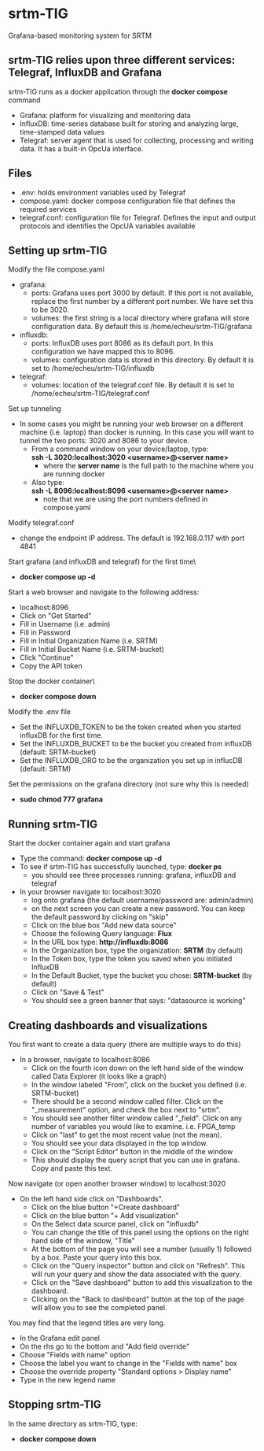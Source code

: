 # srtm-TIG
Grafana-based monitoring system for SRTM
## srtm-TIG relies upon three different services: Telegraf, InfluxDB and Grafana
srtm-TIG runs as a docker application through the **docker compose** command
  * Grafana: platform for visualizing and monitoring data
  * InfluxDB: time-series database built for storing and analyzing large, time-stamped data values
  * Telegraf: server agent that is used for collecting, processing and writing data. It has a built-in OpcUa interface.
## Files
 * .env: holds environment variables used by Telegraf
 * compose.yaml: docker compose configuration file that defines the required services
 * telegraf.conf: configuration file for Telegraf. Defines the input and output protocols and identifies the OpcUA variables available
## Setting up srtm-TIG
Modify the file compose.yaml
  * grafana: 
    - ports: Grafana uses port 3000 by default. If this port is not available, replace the first number by a different port number. We have set this to be 3020.
    - volumes: the first string is a local directory where grafana will store configuration data. By default this is /home/echeu/srtm-TIG/grafana
  * influxdb:
    - ports: InfluxDB uses port 8086 as its default port. In this configuration we have mapped this to 8096.
    - volumes: configuration data is stored in this directory. By default it is set to /home/echeu/srtm-TIG/influxdb
  * telegraf:
    - volumes: location of the telegraf.conf file. By default it is set to /home/echeu/srtm-TIG/telegraf.conf
   
Set up tunneling
  * In some cases you might be running your web browser on a different machine (i.e. laptop) than docker is running. In this case you will want to tunnel the two ports: 3020 and 8086 to your device.
    - From a command window on your device/laptop, type:\
       **ssh -L 3020:localhost:3020 \<username\>@\<server name\>**
      + where the **server name** is the full path to the machine where you are running docker
    - Also type:\
       **ssh -L 8096:localhost:8096 \<username\>@\<server name\>**
      + note that we are using the port numbers defined in compose.yaml
     
Modify telegraf.conf
  * change the endpoint IP address. The default is 192.168.0.117 with port 4841

Start grafana (and influxDB and telegraf) for the first time\
  * **docker compose up -d**
    
Start a web browser and navigate to the following address:
  * localhost:8096
  * Click on "Get Started"
  * Fill in Username (i.e. admin)
  * Fill in Password
  * Fill in Initial Organization Name (i.e. SRTM)
  * Fill in Initial Bucket Name (i.e. SRTM-bucket)
  * Click "Continue"
  * Copy the API token

Stop the docker container\
  * **docker compose down**

Modify the .env file
  * Set the INFLUXDB_TOKEN to be the token created when you started influxDB for the first time.
  * Set the INFLUXDB_BUCKET to be the bucket you created from influxDB (default: SRTM-bucket)
  * Set the INFLUXDB_ORG to be the organization you set up in influcDB (default: SRTM)

Set the permissions on the grafana directory (not sure why this is needed)
  * **sudo chmod 777 grafana**
 
## Running srtm-TIG

Start the docker container again and start grafana
  * Type the command: **docker compose up -d**
  * To see if srtm-TIG has successfully launched, type: **docker ps**
    - you should see three processes running: grafana, influxDB and telegraf
  * In your browser navigate to: localhost:3020
    - log onto grafana (the default username/password are: admin/admin)
    - on the next screen you can create a new password. You can keep the default password by clicking on "skip"
    - Click on the blue box "Add new data source"
    - Choose the following Query language: **Flux**
    - In the URL box type: **http://influxdb:8086**
    - In the Organization box, type the organization: **SRTM** (by default)
    - In the Token box, type the token you saved when you initiated InfluxDB
    - In the Default Bucket, type the bucket you chose: **SRTM-bucket** (by default)
    - Click on "Save & Test"
    - You should see a green banner that says: "datasource is working"

## Creating dashboards and visualizations
You first want to create a data query (there are multiple ways to do this)
  * In a browser, navigate to localhost:8086
    - Click on the fourth icon down on the left hand side of the window called Data Explorer (it looks like a graph)
    - In the window labeled "From", click on the bucket you defined (i.e. SRTM-bucket)
    - There should be a second window called filter. Click on the "_measurement" option, and check the box next to "srtm".
    - You should see another filter window called "_field". Click on any number of variables you would like to examine. i.e. FPGA_temp
    - Click on "last" to get the most recent value (not the mean).
    - You should see your data displayed in the top window.
    - Click on the "Script Editor" button in the middle of the window
    - This should display the query script that you can use in grafana. Copy and paste this text.
   
Now navigate (or open another browser window) to localhost:3020
 * On the left hand side click on "Dashboards".
   - Click on the blue button "+Create dashboard"
   - Click on the blue button "+ Add visualization"
   - On the Select data source panel, click on "influxdb"
   - You can change the title of this panel using the options on the right hand side of the window, "Title"
   - At the bottom of the page you will see a number (usually 1) followed by a box. Paste your query into this box.
   - Click on the "Query inspector" button and click on "Refresh". This will run your query and show the data associated with the query.
   - Click on the "Save dashboard" button to add this visualization to the dashboard.
   - Clicking on the "Back to dashboard" button at the top of the page will allow you to see the completed panel.

You may find that the legend titles are very long. 
 * In the Grafana edit panel
 * On the rhs go to the bottom and "Add field override"
 * Choose "Fields with name" option
 * Choose the label you want to change in the "Fields with name" box
 * Choose the override property "Standard options > Display name"
 * Type in the new legend name

## Stopping srtm-TIG
In the same directory as srtm-TIG, type:
  * **docker compose down**

